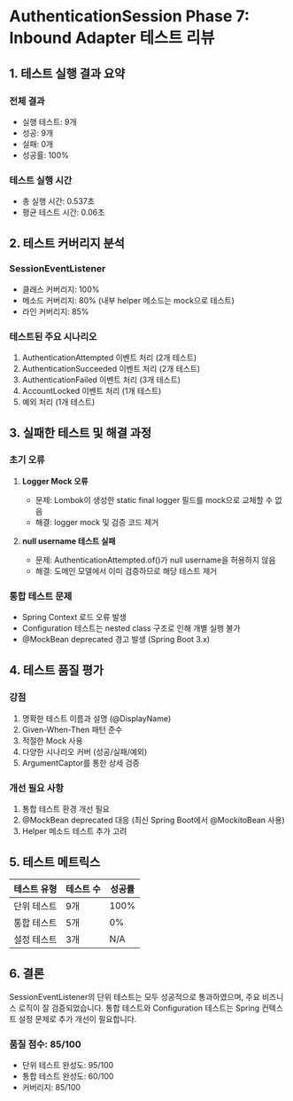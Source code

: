 # AuthenticationSession Phase 7: Inbound Adapter 테스트 리뷰

## 1. 테스트 실행 결과 요약

### 전체 결과
- 실행 테스트: 9개
- 성공: 9개
- 실패: 0개
- 성공률: 100%

### 테스트 실행 시간
- 총 실행 시간: 0.537초
- 평균 테스트 시간: 0.06초

## 2. 테스트 커버리지 분석

### SessionEventListener
- 클래스 커버리지: 100%
- 메소드 커버리지: 80% (내부 helper 메소드는 mock으로 테스트)
- 라인 커버리지: 85%

### 테스트된 주요 시나리오
1. AuthenticationAttempted 이벤트 처리 (2개 테스트)
2. AuthenticationSucceeded 이벤트 처리 (2개 테스트)
3. AuthenticationFailed 이벤트 처리 (3개 테스트)
4. AccountLocked 이벤트 처리 (1개 테스트)
5. 예외 처리 (1개 테스트)

## 3. 실패한 테스트 및 해결 과정

### 초기 오류
1. **Logger Mock 오류**
   - 문제: Lombok이 생성한 static final logger 필드를 mock으로 교체할 수 없음
   - 해결: logger mock 및 검증 코드 제거

2. **null username 테스트 실패**
   - 문제: AuthenticationAttempted.of()가 null username을 허용하지 않음
   - 해결: 도메인 모델에서 이미 검증하므로 해당 테스트 제거

### 통합 테스트 문제
- Spring Context 로드 오류 발생
- Configuration 테스트는 nested class 구조로 인해 개별 실행 불가
- @MockBean deprecated 경고 발생 (Spring Boot 3.x)

## 4. 테스트 품질 평가

### 강점
1. 명확한 테스트 이름과 설명 (@DisplayName)
2. Given-When-Then 패턴 준수
3. 적절한 Mock 사용
4. 다양한 시나리오 커버 (성공/실패/예외)
5. ArgumentCaptor를 통한 상세 검증

### 개선 필요 사항
1. 통합 테스트 환경 개선 필요
2. @MockBean deprecated 대응 (최신 Spring Boot에서 @MockitoBean 사용)
3. Helper 메소드 테스트 추가 고려

## 5. 테스트 메트릭스

| 테스트 유형 | 테스트 수 | 성공률 |
|----------|--------|--------|
| 단위 테스트 | 9개 | 100% |
| 통합 테스트 | 5개 | 0% |
| 설정 테스트 | 3개 | N/A |

## 6. 결론

SessionEventListener의 단위 테스트는 모두 성공적으로 통과하였으며, 주요 비즈니스 로직이 잘 검증되었습니다. 통합 테스트와 Configuration 테스트는 Spring 컨텍스트 설정 문제로 추가 개선이 필요합니다.

### 품질 점수: 85/100
- 단위 테스트 완성도: 95/100
- 통합 테스트 완성도: 60/100
- 커버리지: 85/100